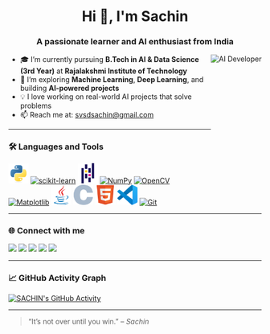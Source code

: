 <h1 align="center">Hi 👋, I'm Sachin</h1>
<h3 align="center">A passionate learner and AI enthusiast from India</h3>

<img align="right" alt="AI Developer" height="250" src="https://cdn.dribbble.com/users/1162077/screenshots/3848914/media/7ed7d5ca074b79c1cfdc3485c85c38eb.gif" />

- 🎓 I’m currently pursuing **B.Tech in AI & Data Science (3rd Year)** at **Rajalakshmi Institute of Technology**  
- 🤖 I’m exploring **Machine Learning**, **Deep Learning**, and building **AI-powered projects**  
- 💡 I love working on real-world AI projects that solve problems  
- 📫 Reach me at: [svsdsachin@gmail.com](mailto:svsdsachin@gmail.com)

---

### 🛠️ Languages and Tools

<p align="left">
  <a href="https://www.python.org/" target="_blank"><img src="https://raw.githubusercontent.com/devicons/devicon/master/icons/python/python-original.svg" alt="Python" width="40" height="40"/></a>
  <a href="https://scikit-learn.org/" target="_blank"><img src="https://upload.wikimedia.org/wikipedia/commons/0/05/Scikit_learn_logo_small.svg" alt="scikit-learn" width="40" height="40"/></a>
  <a href="https://pandas.pydata.org/" target="_blank"><img src="https://raw.githubusercontent.com/devicons/devicon/master/icons/pandas/pandas-original.svg" alt="Pandas" width="40" height="40"/></a>
  <a href="https://numpy.org/" target="_blank"><img src="https://upload.wikimedia.org/wikipedia/commons/3/31/NumPy_logo_2020.svg" alt="NumPy" width="40" height="40"/></a>
  <a href="https://opencv.org/" target="_blank"><img src="https://www.vectorlogo.zone/logos/opencv/opencv-icon.svg" alt="OpenCV" width="40" height="40"/></a>
  <a href="https://matplotlib.org/" target="_blank"><img src="https://matplotlib.org/_static/images/logo2.svg" alt="Matplotlib" width="40" height="40"/></a>
  <a href="https://www.java.com/" target="_blank"><img src="https://raw.githubusercontent.com/devicons/devicon/master/icons/java/java-original.svg" alt="Java" width="40" height="40"/></a>
  <a href="https://en.wikipedia.org/wiki/C_(programming_language)" target="_blank"><img src="https://raw.githubusercontent.com/devicons/devicon/master/icons/c/c-original.svg" alt="C" width="40" height="40"/></a>
  <a href="https://developer.mozilla.org/en-US/docs/Web/HTML" target="_blank"><img src="https://raw.githubusercontent.com/devicons/devicon/master/icons/html5/html5-original.svg" alt="HTML" width="40" height="40"/></a>
  <a href="https://code.visualstudio.com/" target="_blank"><img src="https://raw.githubusercontent.com/devicons/devicon/master/icons/vscode/vscode-original.svg" alt="VS Code" width="40" height="40"/></a>
  <a href="https://git-scm.com/" target="_blank"><img src="https://www.vectorlogo.zone/logos/git-scm/git-scm-icon.svg" alt="Git" width="40" height="40"/></a>
</p>

---

### 🌐 Connect with me

<p align="left">
  <a href="https://x.com/sachin26031" target="_blank"><img src="https://img.shields.io/badge/X-1DA1F2?style=for-the-badge&logo=twitter&logoColor=white" /></a>
  <a href="https://www.linkedin.com/in/sachin-s-a05626298" target="_blank"><img src="https://img.shields.io/badge/LinkedIn-0077B5?style=for-the-badge&logo=linkedin&logoColor=white" /></a>
  <a href="https://www.kaggle.com/mrsachin543" target="_blank"><img src="https://img.shields.io/badge/Kaggle-20BEFF?style=for-the-badge&logo=kaggle&logoColor=white" /></a>
  <a href="https://www.hackerrank.com/svsachin2005" target="_blank"><img src="https://img.shields.io/badge/HackerRank-2EC866?style=for-the-badge&logo=HackerRank&logoColor=white" /></a>
  <a href="https://www.instagram.com/sachin26031" target="_blank"><img src="https://img.shields.io/badge/Instagram-E4405F?style=for-the-badge&logo=instagram&logoColor=white" /></a>
</p>

---

### 📈 GitHub Activity Graph

[![SACHIN's GitHub Activity](https://github-readme-activity-graph.vercel.app/graph?username=sachin-185&bg_color=18020d&color=f5eff5&line=f312e4&point=f7eded&area=true&hide_border=true)](https://github.com/ashutosh00710/github-readme-activity-graph)

---

> “It’s not over until you win.” – *Sachin*

